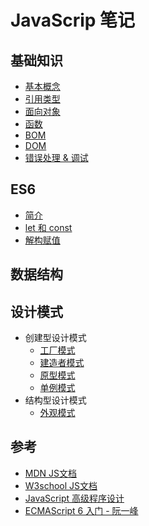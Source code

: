 # JavaScrip 笔记

## 基础知识

* [基本概念](./基础知识/基本概念.md)
* [引用类型](./基础知识/引用类型.md)
* [面向对象](./基础知识/面向对象.md)
* [函数](./基础知识/函数.md)
* [BOM](./基础知识/BOM.md)
* [DOM](./基础知识/DOM.md)
* [错误处理 & 调试](./基础知识/错误处理&调试.md)


## ES6

* [简介](./ES6/简介.md)
* [let 和 const](./ES6/let和const.md)
* [解构赋值](./ES6/解构赋值.md)

## 数据结构

## 设计模式

* 创建型设计模式
  * [工厂模式](./设计模式/工厂模式.md)
  * [建造者模式](./设计模式/建造者模式.md)
  * [原型模式](./设计模式/原型模式.md)
  * [单例模式](./设计模式/单例模式.md)
* 结构型设计模式
  * [外观模式](./设计模式/外观模式.md)



## 参考

* [MDN JS文档](https://developer.mozilla.org/zh-CN/docs/Web/JavaScript/Reference/Global_Objects)
* [W3school JS文档](http://www.w3school.com.cn/jsref/index.asp)
* [JavaScript 高级程序设计](http://www.ituring.com.cn/book/946)
* [ECMAScript 6 入门 - 阮一峰](http://es6.ruanyifeng.com/)